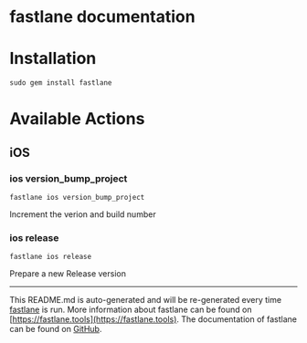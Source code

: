 fastlane documentation
================
# Installation
```
sudo gem install fastlane
```
# Available Actions
## iOS
### ios version_bump_project
```
fastlane ios version_bump_project
```
Increment the verion and build number
### ios release
```
fastlane ios release
```
Prepare a new Release version

----

This README.md is auto-generated and will be re-generated every time [fastlane](https://fastlane.tools) is run.
More information about fastlane can be found on [https://fastlane.tools](https://fastlane.tools).
The documentation of fastlane can be found on [GitHub](https://github.com/fastlane/fastlane/tree/master/fastlane).
